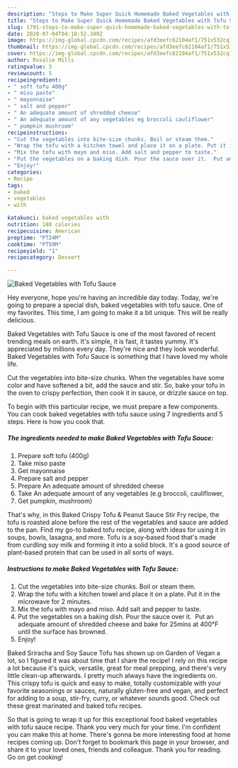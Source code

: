 ```yaml
---
description: "Steps to Make Super Quick Homemade Baked Vegetables with Tofu Sauce"
title: "Steps to Make Super Quick Homemade Baked Vegetables with Tofu Sauce"
slug: 1791-steps-to-make-super-quick-homemade-baked-vegetables-with-tofu-sauce
date: 2020-07-04T04:18:52.340Z
image: https://img-global.cpcdn.com/recipes/afd3eefc62104af1/751x532cq70/baked-vegetables-with-tofu-sauce-recipe-main-photo.jpg
thumbnail: https://img-global.cpcdn.com/recipes/afd3eefc62104af1/751x532cq70/baked-vegetables-with-tofu-sauce-recipe-main-photo.jpg
cover: https://img-global.cpcdn.com/recipes/afd3eefc62104af1/751x532cq70/baked-vegetables-with-tofu-sauce-recipe-main-photo.jpg
author: Rosalie Mills
ratingvalue: 3
reviewcount: 5
recipeingredient:
- " soft tofu 400g"
- " miso paste"
- " mayonnaise"
- " salt and pepper"
- " An adequate amount of shredded cheese"
- " An adequate amount of any vegetables eg broccoli cauliflower"
- " pumpkin mushroom"
recipeinstructions:
- "Cut the vegetables into bite-size chunks. Boil or steam them."
- "Wrap the tofu with a kitchen towel and place it on a plate. Put it in the microwave for 2 minutes."
- "Mix the tofu with mayo and miso. Add salt and pepper to taste."
- "Put the vegetables on a baking dish. Pour the sauce over it.  Put an adequate amount of shredded cheese and bake for 25mins at 400°F until the surface has browned."
- "Enjoy!"
categories:
- Recipe
tags:
- baked
- vegetables
- with

katakunci: baked vegetables with 
nutrition: 188 calories
recipecuisine: American
preptime: "PT24M"
cooktime: "PT59M"
recipeyield: "1"
recipecategory: Dessert

---
```



![Baked Vegetables with Tofu Sauce](https://img-global.cpcdn.com/recipes/afd3eefc62104af1/751x532cq70/baked-vegetables-with-tofu-sauce-recipe-main-photo.jpg)

Hey everyone, hope you're having an incredible day today. Today, we're going to prepare a special dish, baked vegetables with tofu sauce. One of my favorites. This time, I am going to make it a bit unique. This will be really delicious.

Baked Vegetables with Tofu Sauce is one of the most favored of recent trending meals on earth. It's simple, it is fast, it tastes yummy. It's appreciated by millions every day. They're nice and they look wonderful. Baked Vegetables with Tofu Sauce is something that I have loved my whole life.

Cut the vegetables into bite-size chunks. When the vegetables have some color and have softened a bit, add the sauce and stir. So, bake your tofu in the oven to crispy perfection, then cook it in sauce, or drizzle sauce on top.


To begin with this particular recipe, we must prepare a few components. You can cook baked vegetables with tofu sauce using 7 ingredients and 5 steps. Here is how you cook that.

<!--inarticleads1-->

##### The ingredients needed to make Baked Vegetables with Tofu Sauce:

1. Prepare  soft tofu (400g)
1. Take  miso paste
1. Get  mayonnaise
1. Prepare  salt and pepper
1. Prepare  An adequate amount of shredded cheese
1. Take  An adequate amount of any vegetables (e.g broccoli, cauliflower,
1. Get  pumpkin, mushroom)


That&#39;s why, in this Baked Crispy Tofu &amp; Peanut Sauce Stir Fry recipe, the tofu is roasted alone before the rest of the vegetables and sauce are added to the pan. Find my go-to baked tofu recipe, along with ideas for using it in soups, bowls, lasagna, and more. Tofu is a soy-based food that&#39;s made from curdling soy milk and forming it into a solid block. It&#39;s a good source of plant-based protein that can be used in all sorts of ways. 

<!--inarticleads2-->

##### Instructions to make Baked Vegetables with Tofu Sauce:

1. Cut the vegetables into bite-size chunks. Boil or steam them.
1. Wrap the tofu with a kitchen towel and place it on a plate. Put it in the microwave for 2 minutes.
1. Mix the tofu with mayo and miso. Add salt and pepper to taste.
1. Put the vegetables on a baking dish. Pour the sauce over it.  Put an adequate amount of shredded cheese and bake for 25mins at 400°F until the surface has browned.
1. Enjoy!


Baked Sriracha and Soy Sauce Tofu has shown up on Garden of Vegan a lot, so I figured it was about time that I share the recipe! I rely on this recipe a lot because it&#39;s quick, versatile, great for meal prepping, and there&#39;s very little clean-up afterwards. I pretty much always have the ingredients on. This crispy tofu is quick and easy to make, totally customizable with your favorite seasonings or sauces, naturally gluten-free and vegan, and perfect for adding to a soup, stir-fry, curry, or whatever sounds good. Check out these great marinated and baked tofu recipes. 

So that is going to wrap it up for this exceptional food baked vegetables with tofu sauce recipe. Thank you very much for your time. I'm confident you can make this at home. There's gonna be more interesting food at home recipes coming up. Don't forget to bookmark this page in your browser, and share it to your loved ones, friends and colleague. Thank you for reading. Go on get cooking!
